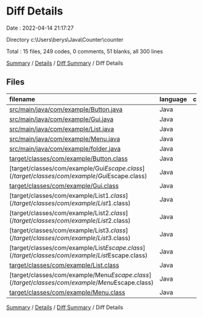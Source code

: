 # Diff Details

Date : 2022-04-14 21:17:27

Directory c:\Users\berys\Java\Counter\counter

Total : 15 files,  249 codes, 0 comments, 51 blanks, all 300 lines

[Summary](results.md) / [Details](details.md) / [Diff Summary](diff.md) / Diff Details

## Files
| filename | language | code | comment | blank | total |
| :--- | :--- | ---: | ---: | ---: | ---: |
| [src/main/java/com/example/Button.java](/src/main/java/com/example/Button.java) | Java | 1 | 0 | 0 | 1 |
| [src/main/java/com/example/Gui.java](/src/main/java/com/example/Gui.java) | Java | 4 | 0 | 1 | 5 |
| [src/main/java/com/example/List.java](/src/main/java/com/example/List.java) | Java | 123 | 0 | 43 | 166 |
| [src/main/java/com/example/Menu.java](/src/main/java/com/example/Menu.java) | Java | 4 | 0 | 4 | 8 |
| [src/main/java/com/example/folder.java](/src/main/java/com/example/folder.java) | Java | 0 | 0 | 2 | 2 |
| [target/classes/com/example/Button.class](/target/classes/com/example/Button.class) | Java | 1 | 0 | 0 | 1 |
| [target/classes/com/example/Gui$Escape.class](/target/classes/com/example/Gui$Escape.class) | Java | -3 | 0 | 0 | -3 |
| [target/classes/com/example/Gui.class](/target/classes/com/example/Gui.class) | Java | 2 | 0 | 0 | 2 |
| [target/classes/com/example/List$1.class](/target/classes/com/example/List$1.class) | Java | 19 | 0 | 1 | 20 |
| [target/classes/com/example/List$2.class](/target/classes/com/example/List$2.class) | Java | 11 | 0 | 0 | 11 |
| [target/classes/com/example/List$3.class](/target/classes/com/example/List$3.class) | Java | 12 | 0 | 0 | 12 |
| [target/classes/com/example/List$Escape.class](/target/classes/com/example/List$Escape.class) | Java | 11 | 0 | 0 | 11 |
| [target/classes/com/example/List.class](/target/classes/com/example/List.class) | Java | 70 | 0 | 0 | 70 |
| [target/classes/com/example/Menu$Escape.class](/target/classes/com/example/Menu$Escape.class) | Java | -3 | 0 | 0 | -3 |
| [target/classes/com/example/Menu.class](/target/classes/com/example/Menu.class) | Java | -3 | 0 | 0 | -3 |

[Summary](results.md) / [Details](details.md) / [Diff Summary](diff.md) / Diff Details